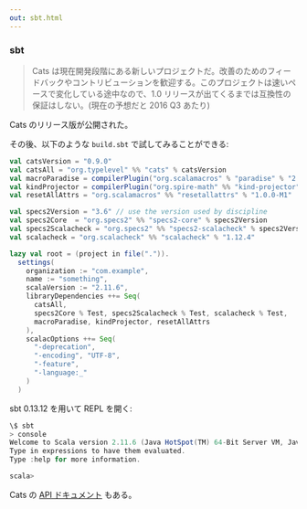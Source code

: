 ```yaml
---
out: sbt.html
---
```


  [catsdocs]: http://typelevel.org/cats/api/#package

### sbt

> Cats は現在開発段階にある新しいプロジェクトだ。改善のためのフィードバックやコントリビューションを歓迎する。このプロジェクトは速いペースで変化している途中なので、1.0 リリースが出てくるまでは互換性の保証はしない。(現在の予想だと 2016 Q3 あたり)

Cats のリリース版が公開された。

その後、以下のような `build.sbt` で試してみることができる:

```scala
val catsVersion = "0.9.0"
val catsAll = "org.typelevel" %% "cats" % catsVersion
val macroParadise = compilerPlugin("org.scalamacros" % "paradise" % "2.1.0" cross CrossVersion.full)
val kindProjector = compilerPlugin("org.spire-math" %% "kind-projector" % "0.6.3")
val resetAllAttrs = "org.scalamacros" %% "resetallattrs" % "1.0.0-M1"

val specs2Version = "3.6" // use the version used by discipline
val specs2Core  = "org.specs2" %% "specs2-core" % specs2Version
val specs2Scalacheck = "org.specs2" %% "specs2-scalacheck" % specs2Version
val scalacheck = "org.scalacheck" %% "scalacheck" % "1.12.4"

lazy val root = (project in file(".")).
  settings(
    organization := "com.example",
    name := "something",
    scalaVersion := "2.11.6",
    libraryDependencies ++= Seq(
      catsAll,
      specs2Core % Test, specs2Scalacheck % Test, scalacheck % Test,
      macroParadise, kindProjector, resetAllAttrs
    ),
    scalacOptions ++= Seq(
      "-deprecation",
      "-encoding", "UTF-8",
      "-feature",
      "-language:_"
    )
  )
```

sbt 0.13.12 を用いて REPL を開く:

```scala
\$ sbt
> console
Welcome to Scala version 2.11.6 (Java HotSpot(TM) 64-Bit Server VM, Java 1.7.0_79).
Type in expressions to have them evaluated.
Type :help for more information.

scala>
```

Cats の [API ドキュメント][catsdocs] もある。
